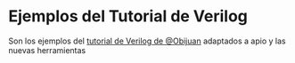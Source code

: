# Ejemplos del Tutorial de Verilog

Son los ejemplos del [tutorial de Verilog de @Obijuan](https://github.com/Obijuan/open-fpga-verilog-tutorial) adaptados a apio y las nuevas herramientas
